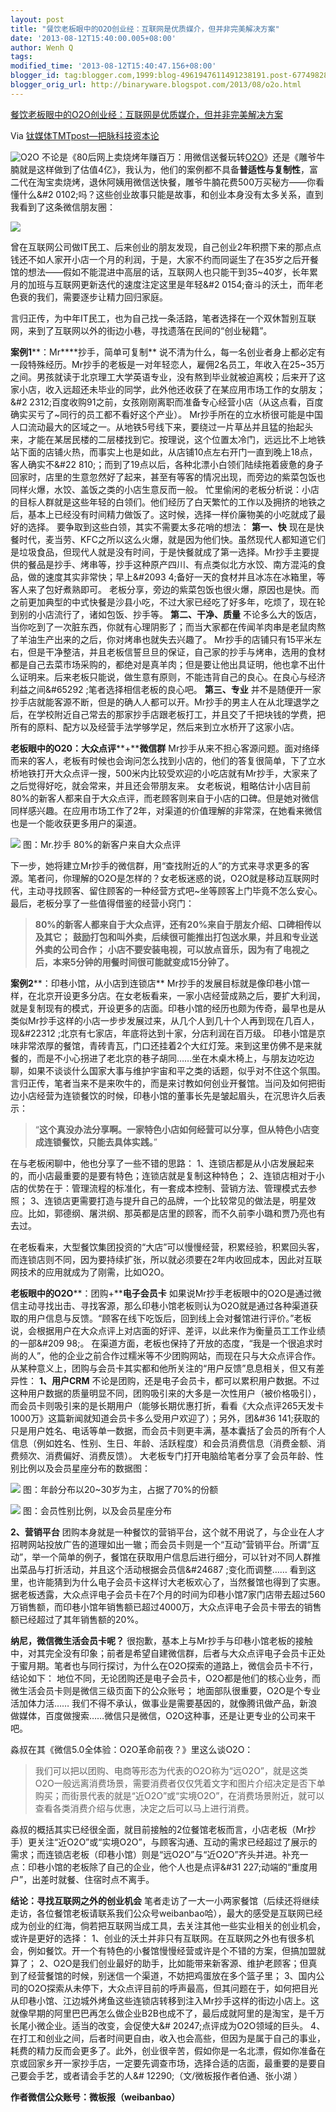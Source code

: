 ```yaml
---
layout: post
title: "餐饮老板眼中的O2O创业经：互联网是优质媒介，但并非完美解决方案"
date: '2013-08-12T15:40:00.005+08:00'
author: Wenh Q
tags:
modified_time: '2013-08-12T15:40:47.156+08:00'
blogger_id: tag:blogger.com,1999:blog-4961947611491238191.post-6774982884452234687
blogger_orig_url: http://binaryware.blogspot.com/2013/08/o2o.html
---
```


[
餐饮老板眼中的O2O创业经：互联网是优质媒介，但并非完美解决方案](http://www.tmtpost.com/54064.html)

Via [钛媒体TMTpost—把脉科技资本论](http://www.tmtpost.com/)

![O2O](http://www.tmtpost.com/wp-content/uploads/2013/07/137419491791.jpg "O2O")
不论是《80后网上卖烧烤年赚百万：用微信送餐玩转[O2O](http://www.tmtpost.com/tag/o2o "查看 O2O 中的全部文章")》还是《雕爷牛腩就是这样做到了估值4亿》，我认为，他们的案例都不具备**普适性与复制性**，富二代在淘宝卖烧烤，退休阿姨用微信送快餐，雕爷牛腩花费500万买秘方——你看懂什么&#2
0102;吗？这些创业故事只能是故事，和创业本身没有太多关系，直到我看到了这条微信朋友圈：


[![](http://www.tmtpost.com/wp-content/uploads/2013/08/137568680726.jpg)](http://www.tmtpost.com/?attachment_id=54058)


曾在互联网公司做IT民工、后来创业的朋友发现，自己创业2年积攒下来的那点点钱还不如人家开小店一个月的利润，于是，大家不约而同诞生了在35岁之后开餐馆的想法——假如不能混进中高层的话，互联网人也只能干到35~40岁，长年累月的加班与互联网更新迭代的速度注定这里是年轻&#2
0154;奋斗的沃土，而年老色衰的我们，需要逐步让精力回归家庭。

言归正传，为中年IT民工，也为自己找一条活路，笔者选择在一个双休暂别互联网，来到了互联网以外的街边小巷，寻找遗落在民间的“创业秘籍”。

**案例1****：Mr****抄手，简单可复制**
说不清为什么，每一名创业者身上都必定有一段特殊经历。Mr抄手的老板是一对年轻恋人，雇佣2名员工，年收入在25~35万之间。男孩就读于北京理工大学英语专业，没有熬到毕业就被迫离校；后来开了这家小店，收入远超还未毕业的同学，此外他还收获了在某应用市场工作的女朋友；&#2
2312;百度收购91之前，女孩刚刚离职而准备专心经营小店（从这点看，百度确实买亏了~同行的员工都不看好这个产业）。
Mr抄手所在的立水桥很可能是中国人口流动最大的区域之一。从地铁5号线下来，要绕过一片草丛并且猛的抬起头来，才能在某居民楼的二层楼找到它。按理说，这个位置太冷门，远远比不上地铁站下面的店铺火热，而事实上也是如此，从店铺10点左右开门一直到晚上18点，客人确实不&#22
810;；而到了19点以后，各种北漂小白领们陆续拖着疲惫的身子回家时，店里的生意忽然好了起来，甚至有等客的情况出现，而旁边的紫菜包饭也同样火爆，水饺、盖饭之类的小店生意反而一般。
忙里偷闲的老板分析说：小店的目标人群就是这些年轻的白领们。他们经历了白天繁忙的工作以及拥挤的地铁之后，基本上已经没有时间精力做饭了。这时候，选择一样价廉物美的小吃就成了最好的选择。
要争取到这些白领，其实不需要太多花哨的想法：
**第一、快**
现在是快餐时代，麦当劳、KFC之所以这么火爆，就是因为他们快。虽然现代人都知道它们是垃圾食品，但现代人就是没有时间，于是快餐就成了第一选择。Mr抄手主要提供的餐品是抄手、烤串等，抄手这种原产四川、有点类似北方水饺、南方混沌的食品，做的速度其实非常快；早上&#2093
4;备好一天的食材并且冰冻在冰箱里，等客人来了包好煮熟即可。
老板分享，旁边的紫菜包饭也很火爆，原因也是快。而之前更加典型的中式快餐是沙县小吃，不过大家已经吃了好多年，吃烦了，现在轮到别的小店流行了，诸如包饭、抄手等。
**第二、干净、质量**
不论多么大的饭店，当你吃到了一次脏东西，你就有心理阴影了；而当大家都在传闻羊肉串是老鼠肉熬了羊油生产出来的之后，你对烤串也就失去兴趣了。
Mr抄手的店铺只有15平米左右，但是干净整洁，并且老板信誓旦旦的保证，自己家的抄手与烤串，选用的食材都是自己去菜市场采购的，都绝对是真羊肉；但是要让他出具证明，他也拿不出什么证明来。后来老板只能说，做生意有原则，不能违背自己的良心。在良心与经济利益之间&#65292
;笔者选择相信老板的良心吧。
**第三、专业**
并不是随便开一家抄手店就能客源不断，但是的确人人都可以开。Mr抄手的男主人在从北理退学之后，在学校附近自己常去的那家抄手店跟老板打工，并且交了千把块钱的学费，把所有的原料、配方以及经营手法学够学足，然后来到立水桥开了这家小店。

**老板眼中的****O20****：大众点评****+****微信群**
Mr抄手从来不担心客源问题。面对络绎而来的客人，老板有时候也会询问怎么找到小店的，他们的答复很简单，下了立水桥地铁打开大众点评一搜，500米内比较受欢迎的小吃店就有Mr抄手，大家来了之后觉得好吃，就会常来，并且还会带朋友来。
女老板说，粗略估计小店目前80%的新客人都来自于大众点评，而老顾客则来自于小店的口碑。但是她对微信同样感兴趣。在应用市场工作了2年，对渠道的价值理解的非常深，在她看来微信也是一个能收获更多用户的渠道。


![](http://www.tmtpost.com/wp-content/uploads/2013/08/13756868229-400x253.png)
图：Mr.抄手 80%的新客户来自大众点评

下一步，她将建立Mr抄手的微信群，用“查找附近的人”的方式来寻求更多的客源。笔者问，你理解的O2O是怎样的？女老板迷惑的说，O2O就是移动互联网时代，主动寻找顾客、留住顾客的一种经营方式吧~坐等顾客上门毕竟不怎么安心。
最后，老板分享了一些值得借鉴的经营小窍门：

> **80%的新客人都来自于大众点评，还有20%来自于朋友介绍、口碑相传以及其它；**
> **鼓励打包和叫外卖，后续很可能推出打包送水果，并且和专业送外卖的公司合作；**
> **小店不要安装电视，可以放点音乐，因为有了电视之后，本来5分钟的用餐时间很可能就变成15分钟了。**




**案例2****：印巷小馆，从小店到连锁店**
Mr抄手的发展目标就是像印巷小馆一样，在北京开设更多分店。在女老板看来，一家小店经营成熟之后，要扩大利润，就是复制现有的模式，开设更多的店面。印巷小馆的经历也颇为传奇，最早也是从类似Mr抄手这样的小店一步步发展过来，从几个人到几十个人再到现在几百人，现&#22312
;北京有七家店，年底将达到十家，分店利润在百万级。
印巷小馆是京味非常浓厚的餐馆，青砖青瓦，门口还挂着2个大红灯笼。来到这里仿佛不是来就餐的，而是不小心拐进了老北京的巷子胡同……坐在木桌木椅上，与朋友边吃边聊，如果不谈谈什么国家大事与维护宇宙和平之类的话题，似乎对不住这个氛围。
言归正传，笔者当来不是来吹牛的，而是来讨教如何创业开餐馆。当问及如何把街边小店经营为连锁餐饮的时候，印巷小馆的董事长先是皱起眉头，在沉思许久后表示：

> “**这个真没办法分享啊。一家特色小店如何经营可以分享，但从特色小店变成连锁餐饮，只能去具体实践。**”

在与老板闲聊中，他也分享了一些不错的思路：
1、连锁店都是从小店发展起来的，而小店最重要的是要有特色；连锁店就是复制这种特色；
2、连锁店相对于小店的优势在于：管理流程的标准化，有一套成本控制、营销方法、管理模式去参照；
3、连锁店更需要打造与提升自己的品牌，一个比较常见的做法是，明星效应。比如，郭德纲、屠洪纲、那英都是店里的顾客，而不久前李小璐和贾乃亮也有去过。

在老板看来，大型餐饮集团投资的“大店”可以慢慢经营，积累经验，积累回头客，而连锁店则不同，因为要持续扩张，所以就必须要在2年内收回成本，因此对互联网技术的应用就成为了刚需，比如O2O。

**老板眼中的O2O****：团购+****电子会员卡**
如果说Mr抄手老板眼中的O2O是通过微信主动寻找出击、寻找客源，那么印巷小馆老板则认为O2O就是通过各种渠道获取的用户信息与反馈。“顾客在线下吃饭后，回到线上会对餐馆进行评价。”老板说，会根据用户在大众点评上对店面的好评、差评，以此来作为衡量员工工作业绩的一部&#209
98;。
在渠道方面，老板也保持了开放的态度，“我是一个很追求时尚的人”，他的企业之前合作过糯米等不少团购网站，而现在只与大众点评合作。从某种意义上，团购与会员卡其实都和他所关注的“用户反馈”息息相关，但又有差异性：
**1、用户CRM**
不论是团购，还是电子会员卡，都可以累积用户数据。不过这种用户数据的质量明显不同，团购吸引来的大多是一次性用户（被价格吸引），而会员卡则吸引来的是长期用户（能够长期优惠打折，看看《大众点评265天发卡1000万》这篇新闻就知道会员卡多么受用户欢迎了）；另外，团&#36
141;获取的只是用户姓名、电话等单一数据，而会员卡则更丰满，基本囊括了会员的所有个人信息（例如姓名、性别、生日、年龄、活跃程度）和会员消费信息（消费金额、消费频次、消费偏好、消费反馈）。
大老板专门打开电脑给笔者分享了会员年龄、性别比例以及会员星座分布的数据图：



![](http://www.tmtpost.com/wp-content/uploads/2013/08/137568684161-400x259.png)
图：年龄分布以20~30岁为主，占据了70%的份额





![](http://www.tmtpost.com/wp-content/uploads/2013/08/13756868538-400x425.png)
图：会员性别比例，以及会员星座分布

**2、营销平台**
团购本身就是一种餐饮的营销平台，这个就不用说了，与企业在人才招聘网站投放广告的道理如出一辙；而会员卡则是一个“互动”营销平台。所谓“互动”，举一个简单的例子，餐馆在获取用户信息后进行细分，可以针对不同人群推出菜品与打折活动，并且这个活动根据会员信&#24687
;变化而调整……
看到这里，也许能猜到为什么电子会员卡这样讨大老板欢心了，当然餐馆也得到了实惠。据老板透露，大众点评电子会员卡在7个月的时间为印巷小馆7家门店带去超过560万销售额，而印巷小馆年销售额已超过4000万，大众点评电子会员卡带去的销售额已经超过了其年销售额的20%。

**纳尼，微信微生活会员卡呢？**
很抱歉，基本上与Mr抄手与印巷小馆老板的接触中，对其完全没有印象；前者是希望自建微信群，后者与大众点评电子会员卡正处于蜜月期。笔者也与同行探讨，为什么在O2O探索的道路上，微信会员卡不行，结论如下：
地位不同，无论团购还是电子会员卡，O2O都是他们的核心业务，而微生活会员卡则是微信三级页面下的公众账号；
地面部队很重要，O2O是个专业活加体力活……
我们不得不承认，做事业是需要基因的，就像腾讯做产品，新浪做媒体，百度做搜索……微信只是微信，O2O这种事，还是让更专业的公司来干吧。

淼叔在其《微信5.0全体验：O2O革命前夜？》里这么谈O2O：

> 我们可以把以团购、电商等形态为代表的O2O称为“远O2O”，就是这类O2O一般远离消费场景，需要消费者仅仅凭着文字和图片介绍决定是否下单购买；而街景代表的就是“近O2O”或“实境O2O”，在消费场景附近，就可以查看各类消费介绍与优惠，决定之后可以马上进行消费。

淼叔的概括其实已经很全面，就目前接触的2位餐馆老板而言，小店老板（Mr抄手）更关注“近O2O”或“实境O2O”，与顾客沟通、互动的需求已经超过了展示的需求；而连锁店老板（印巷小馆）则是“远O2O”与“近O2O”齐头并进。补充一点：印巷小馆的老板除了自己的企业，他个人也是点评&#31
227;动端的“重度用户”，出差时就餐、住宿时点不离手。

**结论：寻找互联网之外的创业机会**
笔者走访了一大一小两家餐馆（后续还将继续走访，各位餐馆老板请联系我们公众号weibanbao哈），最大的感受是互联网已经成为创业的红海，倘若把互联网当成工具，去关注其他一些实业相关的创业机会，或许是更好的选择：
1、创业的沃土并非只有互联网。在互联网之外也有很多机会，例如餐饮。开一个有特色的小餐馆慢慢经营或许是个不错的方案，但搞加盟就算了；
2、O2O是我们创业最好的助手，比如能带来新客源、维护老顾客；但真到了经营餐馆的时候，别迷信一个渠道，不妨把鸡蛋放在多个篮子里；
3、国内公司的O2O探索从未停下，大众点评目前的呼声最高，但其问题在于，如何把目光从印巷小馆、江边城外烤鱼这些连锁店转移到注入Mr抄手这样的街边小店上。这就像早期的阿里巴巴再怎么做企业B2B也成不了，最后成就阿里的是淘宝，是千万长尾小微企业。适当的改变，会促使大&#
20247;点评成为O2O领域的巨头。
4、在打工和创业之间，后者时间更自由，收入也会高些，但因为是属于自己的事业，耗费的精力反而会更多了。此外，创业很辛苦，假如你是一名北漂，假如你准备在京或回家乡开一家抄手店，一定要先调查市场，选择合适的店面，最重要的是要自己要会手艺，或者请会手艺的人&#
12290;（文/微板报作者伯通、张小湖 ）

**作者微信公众账号：微板报（weibanbao）**
